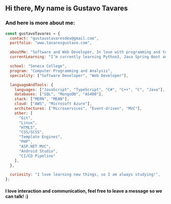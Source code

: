 ## Hi there, My name is Gustavo Tavares
### And here is more about me:


```js
const gustavoTavares = {
  contact: "gustavotavaresdev@gmail.com",
  portfolio: "www.tavaresgustavo.com",

  aboutMe: "Software and Web Developer, In love with programming and technology.",
  currentLearning: "I’m currently learning Python3, Java Spring Boot and Hibernate.",

  school: "Seneca College",
  program: "Computer Programming and Analysis",
  speciality: ["Software Developer", "Web Developer"],

  languageAndTools: {
    languages: ["JavaScript", "TypeScript", "C#", "C++", "C", "Java"],
    databases: ["SQL", "MongoDB", "AS400"],
    stack: ["MERN", "MEAN"],
    cloud: ["AWS", "Microsoft Azure"],
    architectures: ["Microservices", "Event-driven", "MVC"],
    other: [
      "Git",
      "Linux",
      "HTML5",
      "CSS/SCSS",
      "Template Engines",
      "PHP",
      "ASP.NET MVC",
      "Android Studio",
      "CI/CD Pipeline"
    ],
  },

  curiosity: "I love learning new things, so I am always studying!",
};
```

#### I love interaction and communication, feel free to leave a message so we can talk! :)
